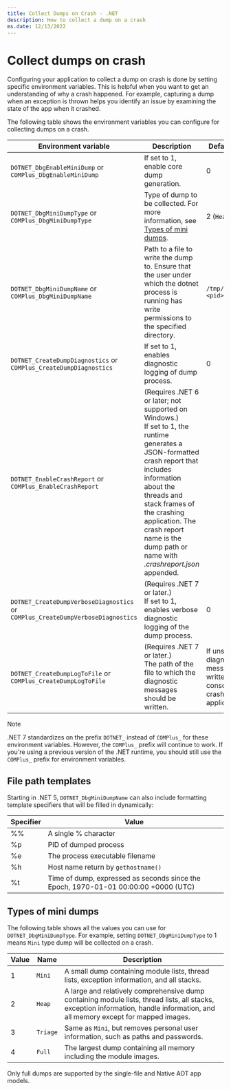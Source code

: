 ```yaml
---
title: Collect Dumps on Crash - .NET
description: How to collect a dump on a crash
ms.date: 12/13/2022
---
```


# Collect dumps on crash

Configuring your application to collect a dump on crash is done by setting specific environment variables. This is helpful when you want to get an understanding of why a crash happened. For example, capturing a dump when an exception is thrown helps you identify an issue by examining the state of the app when it crashed.

The following table shows the environment variables you can configure for collecting dumps on a crash.

| Environment variable | Description | Default value |
|----------------------|-------------|---------------|
|`DOTNET_DbgEnableMiniDump` or `COMPlus_DbgEnableMiniDump`|If set to 1, enable core dump generation.|0|
|`DOTNET_DbgMiniDumpType` or `COMPlus_DbgMiniDumpType`|Type of dump to be collected. For more information, see [Types of mini dumps](#types-of-mini-dumps).|2 (`Heap`)|
|`DOTNET_DbgMiniDumpName` or `COMPlus_DbgMiniDumpName`|Path to a file to write the dump to. Ensure that the user under which the dotnet process is running has write permissions to the specified directory.|`/tmp/coredump.<pid>`|
|`DOTNET_CreateDumpDiagnostics` or `COMPlus_CreateDumpDiagnostics`|If set to 1, enables diagnostic logging of dump process.|0|
|`DOTNET_EnableCrashReport` or `COMPlus_EnableCrashReport`|(Requires .NET 6 or later; not supported on Windows.)<br/>If set to 1, the runtime generates a JSON-formatted crash report that includes information about the threads and stack frames of the crashing application. The crash report name is the dump path or name with *.crashreport.json* appended.| |
|`DOTNET_CreateDumpVerboseDiagnostics` or `COMPlus_CreateDumpVerboseDiagnostics`|(Requires .NET 7 or later.)<br/>If set to 1, enables verbose diagnostic logging of the dump process.|0|
|`DOTNET_CreateDumpLogToFile` or `COMPlus_CreateDumpLogToFile`|(Requires .NET 7 or later.)<br/>The path of the file to which the diagnostic messages should be written. | If unset, the diagnostic messages are written to the console of the crashing application. |

> [!NOTE]
> .NET 7 standardizes on the prefix `DOTNET_` instead of `COMPlus_` for these environment variables. However, the `COMPlus_` prefix will continue to work. If you're using a previous version of the .NET runtime, you should still use the `COMPlus_` prefix for environment variables.

## File path templates

Starting in .NET 5, `DOTNET_DbgMiniDumpName` can also include formatting template specifiers that will be filled in dynamically:

|Specifier|Value|
|---------|-----|
|%%|A single % character|
|%p|PID of dumped process|
|%e|The process executable filename|
|%h|Host name return by `gethostname()`|
|%t|Time of dump, expressed as seconds since the Epoch, 1970-01-01 00:00:00 +0000 (UTC)|

## Types of mini dumps

The following table shows all the values you can use for `DOTNET_DbgMiniDumpType`. For example, setting `DOTNET_DbgMiniDumpType` to 1 means `Mini` type dump will be collected on a crash.

|Value|Name|Description|
|-----|----|-----------|
|1|`Mini`|A small dump containing module lists, thread lists, exception information, and all stacks.|
|2|`Heap`|A large and relatively comprehensive dump containing module lists, thread lists, all stacks, exception information, handle information, and all memory except for mapped images.|
|3|`Triage`|Same as `Mini`, but removes personal user information, such as paths and passwords.|
|4|`Full`|The largest dump containing all memory including the module images.|

Only full dumps are supported by the single-file and Native AOT app models.

